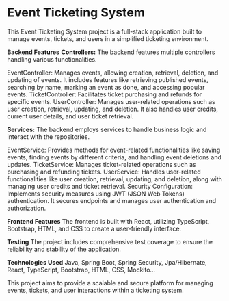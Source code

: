 # **Event Ticketing System**
This Event Ticketing System project is a full-stack application built to manage events, tickets, and users in a simplified ticketing environment.

**Backend Features**
**Controllers:** The backend features multiple controllers handling various functionalities.

EventController: Manages events, allowing creation, retrieval, deletion, and updating of events. It includes features like retrieving published events, searching by name, marking an event as done, and accessing popular events.
TicketController: Facilitates ticket purchasing and refunds for specific events.
UserController: Manages user-related operations such as user creation, retrieval, updating, and deletion. It also handles user credits, current user details, and user ticket retrieval.

**Services:** The backend employs services to handle business logic and interact with the repositories.

EventService: Provides methods for event-related functionalities like saving events, finding events by different criteria, and handling event deletions and updates.
TicketService: Manages ticket-related operations such as purchasing and refunding tickets.
UserService: Handles user-related functionalities like user creation, retrieval, updating, and deletion, along with managing user credits and ticket retrieval.
Security Configuration: Implements security measures using JWT (JSON Web Tokens) authentication. It secures endpoints and manages user authentication and authorization.

**Frontend Features**
The frontend is built with React, utilizing TypeScript, Bootstrap, HTML, and CSS to create a user-friendly interface.

**Testing**
The project includes comprehensive test coverage to ensure the reliability and stability of the application.

**Technologies Used**
Java, Spring Boot, Spring Security, Jpa/Hibernate, React, TypeScript, Bootstrap, HTML, CSS, Mockito...

This project aims to provide a scalable and secure platform for managing events, tickets, and user interactions within a ticketing system.

